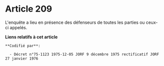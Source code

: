 # Article 209

L'enquête a lieu en présence des défenseurs de toutes les parties ou ceux-ci appelés.

**Liens relatifs à cet article**

	**Codifié par**:

	  - Décret n°75-1123 1975-12-05 JORF 9 décembre 1975 rectificatif JORF 27 janvier 1976
